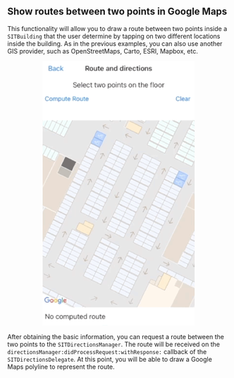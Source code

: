 ## <a name="drawroute"><a/> Show routes between two points in Google Maps
This functionality will allow you to draw a route between two points inside a `SITBuilding` that the user determine by tapping on two different locations inside the building. As in the previous examples, you can also use another GIS provider, such as OpenStreetMaps, Carto, ESRI, Mapbox, etc.

<p align="center">
    <img src="/img/routes.gif" />
</p>

After obtaining the basic information, you can request a route between the two points to the `SITDirectionsManager`. The route will be received on the `directionsManager:didProcessRequest:withResponse:` callback of the `SITDirectionsDelegate`. At this point, you will be able to draw a Google Maps polyline to represent the route.


